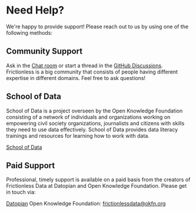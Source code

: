 # Need Help? 
<p class="font-light text-xl"> We're happy to provide support! Please reach out to us by using one of the following methods:</p>

## Community Support

Ask in the [Chat room](https://discordapp.com/invite/Sewv6av) or start a thread in the [GitHub Discussions](https://github.com/frictionlessdata/project/discussions). Frictionless is a big community that consists of people having different expertise in different domains. Feel free to ask questions!

## School of Data

School of Data is a project overseen by the Open Knowledge Foundation consisting of a network of individuals and organizations working on empowering civil society organizations, journalists and citizens with skills they need to use data effectively. School of Data provides data literacy trainings and resources for learning how to work with data.

[School of Data](https://schoolofdata.org)

## Paid Support

Professional, timely support is available on a paid basis from the creators of Frictionless Data at Datopian and Open Knowledge Foundation. Please get in touch via:

[Datopian](http://datopian.com/contact)
Open Knowledge Foundation: <frictionlessdata@okfn.org>
